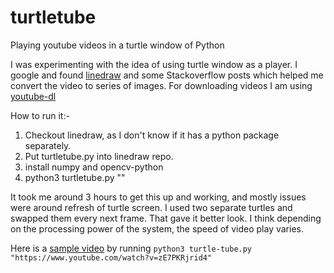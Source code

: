 # turtletube

Playing youtube videos in a turtle window of Python

I was experimenting with the idea of using turtle window as a player. I google and found [linedraw](https://github.com/LingDong-/linedraw) and some Stackoverflow posts which helped me convert the video to series of images. For downloading videos I am using [youtube-dl](https://github.com/ytdl-org/youtube-dl)

How to run it:-

1. Checkout linedraw, as I don't know if it has a python package separately.
2. Put turtletube.py into linedraw repo.
3. install numpy and opencv-python
4. python3 turtletube.py "<youtube-video-url>"
  
It took me around 3 hours to get this up and working, and mostly issues were around refresh of turtle screen. I used two separate turtles and swapped them every next frame. That gave it better look. I think depending on the processing power of the system, the speed of video play varies.

Here is a [sample video](https://youtu.be/4ywXNJ_38T0) by running `python3 turtle-tube.py "https://www.youtube.com/watch?v=zE7PKRjrid4"`
 


